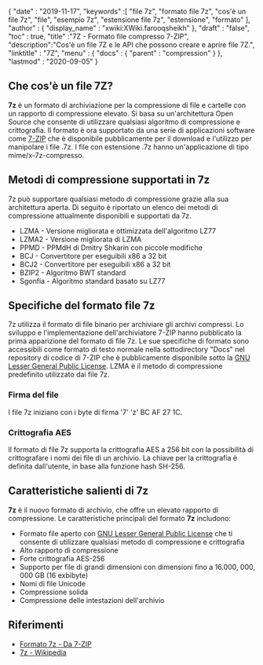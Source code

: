 {
  "date" : "2019-11-17",
  "keywords" :[ "file 7z", "formato file 7z", "cos'è un file 7z", "file", "esempio 7z", "estensione file 7z", "estensione", "formato" ],
  "author" : {
    "display_name" : "xwiki:XWiki.farooqsheikh"
},
  "draft" : "false",
  "toc" : true,
  "title" :"7Z - Formato file compresso 7-ZIP",
  "description":"Cos'è un file 7Z e le API che possono creare e aprire file 7Z.",
  "linktitle" : "7Z",
  "menu" : {
    "docs" : {
      "parent" : "compression"
}
},
  "lastmod" : "2020-09-05"
}

## Che cos'è un file 7Z?

**7z** è un formato di archiviazione per la compressione di file e cartelle con un rapporto di compressione elevato. Si basa su un'architettura Open Source che consente di utilizzare qualsiasi algoritmo di compressione e crittografia. Il formato è ora supportato da una serie di applicazioni software come [7-ZIP](https://www.7-zip.org/) che è disponibile pubblicamente per il download e l'utilizzo per manipolare i file .7z. I file con estensione .7z hanno un'applicazione di tipo mime/x-7z-compresso.

## Metodi di compressione supportati in 7z ##

7z può supportare qualsiasi metodo di compressione grazie alla sua architettura aperta. Di seguito è riportato un elenco dei metodi di compressione attualmente disponibili e supportati da 7z.

* LZMA - Versione migliorata e ottimizzata dell'algoritmo LZ77
* LZMA2 - Versione migliorata di LZMA
* PPMD - PPMdH di Dmitry Shkarin con piccole modifiche
* BCJ - Convertitore per eseguibili x86 a 32 bit
* BCJ2 - Convertitore per eseguibili x86 a 32 bit
* BZIP2 - Algoritmo BWT standard
* Sgonfia - Algoritmo standard basato su LZ77

## Specifiche del formato file 7z

7z utilizza il formato di file binario per archiviare gli archivi compressi. Lo sviluppo e l'implementazione dell'archiviatore 7-ZIP hanno pubblicato la prima apparizione del formato di file 7z. Le sue specifiche di formato sono accessibili come formato di testo normale nella sottodirectory "Docs" nel repository di codice di 7-ZIP che è pubblicamente disponibile sotto la [GNU Lesser General Public License](https://www.gnu.org/copyleft/lesser.html). LZMA è il metodo di compressione predefinito utilizzato dai file 7z.

### Firma del file

I file 7z iniziano con i byte di firma '7' 'z' BC AF 27 1C.

### Crittografia AES

Il formato di file 7z supporta la crittografia AES a 256 bit con la possibilità di crittografare i nomi dei file di un archivio. La chiave per la crittografia è definita dall'utente, in base alla funzione hash SH-256.

## Caratteristiche salienti di 7z

**7z** è il nuovo formato di archivio, che offre un elevato rapporto di compressione. Le caratteristiche principali del formato **7z** includono:

* Formato file aperto con [GNU Lesser General Public License](https://www.gnu.org/copyleft/lesser.html) che ti consente di utilizzare qualsiasi metodo di compressione e crittografia
* Alto rapporto di compressione
* Forte crittografia AES-256
* Supporto per file di grandi dimensioni con dimensioni fino a 16.000, 000, 000 GB (16 exbibyte)
* Nomi di file Unicode
* Compressione solida
* Compressione delle intestazioni dell'archivio

## Riferimenti

* [Formato 7z - Da 7-ZIP](https://www.7-zip.org/7z.html)
* [7z - Wikipedia](https://en.wikipedia.org/wiki/7z)

